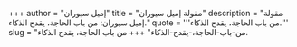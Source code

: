 +++
author = "إميل سيوران"
title = "مقولة إميل سيوران"
description = "مقولة إميل سيوران: من باب الحاجة، يقدح الذكاء."
quote = '''من باب الحاجة، يقدح الذكاء.'''
slug = "من-باب-الحاجة،-يقدح-الذكاء"
+++
من باب الحاجة، يقدح الذكاء.
